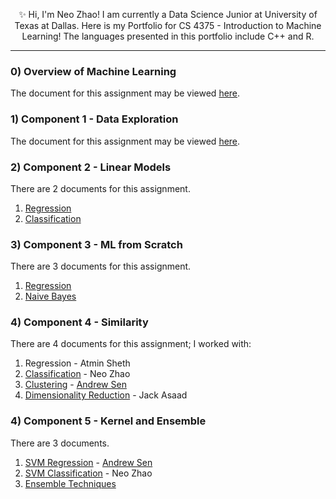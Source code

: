 <p align="center">
  ✨ Hi, I'm Neo Zhao! I am currently a Data Science Junior at University of Texas at Dallas. Here is my Portfolio for CS 4375 - Introduction to Machine Learning! The languages presented in this portfolio include C++ and R.
  </p>

------------------

### 0) Overview of Machine Learning
The document for this assignment may be viewed [here](overviewOfML.pdf).


### 1) Component 1 - Data Exploration
The document for this assignment may be viewed [here](portCompOne.pdf).

### 2) Component 2 - Linear Models
There are 2 documents for this assignment. 
1) [Regression](Regression.pdf)
2) [Classification](Classification.pdf)

### 3) Component 3 - ML from Scratch
There are 3 documents for this assignment.
1) [Regression](fourRegression.cpp)
2) [Naive Bayes](fourNaiveBayes.cpp)

### 4) Component 4 - Similarity
There are 4 documents for this assignment; I worked with: 
1) Regression - Atmin Sheth
2) [Classification](classificationFive.pdf) - Neo Zhao
3) [Clustering](ClusteringAndrew) - [Andrew Sen](https://github.com/platformer)
4) [Dimensionality Reduction](DimensionalityJack) - Jack Asaad

### 4) Component 5 - Kernel and Ensemble
There are 3 documents.
1) [SVM Regression](RegressionA.pdf) - [Andrew Sen](https://github.com/platformer)
2) [SVM Classification](classSix.pdf) - Neo Zhao
3) [Ensemble Techniques](RF_XG_ADA.pdf)

